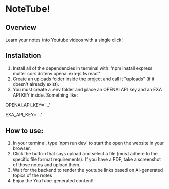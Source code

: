 # NoteTube!

## Overview

Learn your notes into Youtube videos with a single click!

## Installation

1. Install all of the dependencies in terminal with: 'npm install express multer cors dotenv openai exa-js fs react'
2. Create an uploads folder inside the project and call it "uploads" (if it doesn't already exist).
3. You must create a .env folder and place an OPENAI API key and an EXA API KEY inside. Something like:

OPENAI_API_KEY='...'

EXA_API_KEY='...'

## How to use:

1. In your terminal, type 'npm run dev' to start the open the website in your browser.
2. Click the button that says upload and select a file (must adhere to the specific file format requirements). If you have a PDF, take a screenshot of those notes and upload them.
3. Wait for the backend to render the youtube links based on AI-generated topics of the notes
4. Enjoy the YouTube-generated content!
